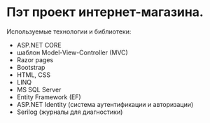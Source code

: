 # Пэт проект интернет-магазина.

Используемые технологии и библиотеки: 
- ASP.NET CORE
- шаблон Model-View-Controller (MVC)
- Razor pages
- Bootstrap
- HTML, CSS
- LINQ
- MS SQL Server
- Entity Framework (EF)
- ASP.NET Identity (система аутентификации и авторизации)
- Serilog (журналы для диагностики)
